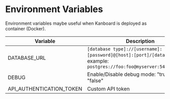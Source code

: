 Environment Variables
=====================

Environment variables maybe useful when Kanboard is deployed as container (Docker).

| Variable                 | Description                                                                                                                     |
|--------------------------|---------------------------------------------------------------------------------------------------------------------------------|
| DATABASE_URL             | `[database type]://[username]:[password]@[host]:[port]/[database name]`, example: `postgres://foo:foo@myserver:5432/kanboard`   |
| DEBUG                    | Enable/Disable debug mode: "true" or "false"                                                                                    |
| API_AUTHENTICATION_TOKEN | Custom API token                                                                                                                |
